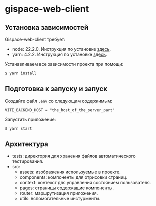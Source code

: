 # gispace-web-client

## Установка зависимостей

Gispace-web-client требует:
- node: 22.2.0. Инструкция по установке [здесь](https://nodejs.org/en/download/package-manager/current).
- yarn: 4.2.2. Инструкция по установке [здесь](https://yarnpkg.com/getting-started/install).

Устанавливаем все зависимости проекта при помощи:

```bash
$ yarn install
```


## Подготовка к запуску и запуск

Создайте файл `.env` со следующим содержимым:

```dotenv
VITE_BACKEND_HOST = "the_host_of_the_server_part"
```

Запустить приложение:
```bash
$ yarn start
```

## Архитектура

- tests: директория для хранения файлов автоматического тестирования.
- src: 
  - assets: изображения используемые в проекте.
  - components: компоненты для отрисовки страниц.
  - context: контекст для управления состоянием пользователя.
  - pages: страницы содержащие компоненты.
  - router: маршрутизация приложения.
  - utils: вспомогательные инстурменты.
